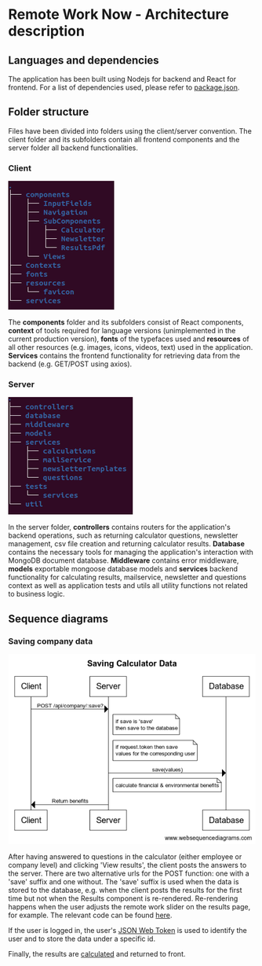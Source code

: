 # Remote Work Now - Architecture description

## Languages and dependencies

The application has been built using Nodejs for backend and React for frontend. For a list of dependencies used, please refer to [package.json](https://github.com/RemoteSocietyNow-ohtu/remotesocietynow/blob/master/package.json).


## Folder structure

Files have been divided into folders using the client/server convention. The client folder and its subfolders contain all frontend components and the server folder all backend functionalities.

### Client

![Client](pictures/client.png)

The **components** folder and its subfolders consist of React components, **context** of tools required for language versions (unimplemented in the current production version), **fonts** of the typefaces used and **resources** of all other resources (e.g. images, icons, videos, text) used in the application. **Services** contains the frontend functionality for retrieving data from the backend (e.g. GET/POST using axios).

### Server

![Server](pictures/server.png)

In the server folder, **controllers** contains routers for the application's backend operations, such as returning calculator questions, newsletter management, csv file creation and returning calculator results. **Database** contains the necessary tools for managing the application's interaction with MongoDB document database. **Middleware** contains error middleware, **models** exportable mongoose database models and **services** backend functionality for calculating results, mailservice, newsletter and questions context as well as application tests and utils all utility functions not related to business logic.


## Sequence diagrams

### Saving company data

![Client](pictures/saving-calculator-data.png)

After having answered to questions in the calculator (either employee or company level) and clicking 'View results', the client posts the answers to the server. There are two alternative urls for the POST function: one with a 'save' suffix and one without. The 'save' suffix is used when the data is stored to the database, e.g. when the client posts the results for the first time  but not when the Results component is re-rendered. Re-rendering happens when the user adjusts the remote work slider on the results page, for example. The relevant code can be found [here](https://github.com/RemoteSocietyNow-ohtu/remotesocietynow/blob/master/client/services/questionService.js).

If the user is logged in, the user's [JSON Web Token](https://jwt.io/) is used to identify the user and to store the data under a specific id. 

Finally, the results are [calculated](https://github.com/RemoteSocietyNow-ohtu/remotesocietynow/blob/master/server/services/calculations/remoteWorkCalculator.js) and returned to front.







